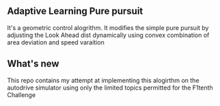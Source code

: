 ## Adaptive Learning Pure pursuit 
It's a geometric control alogrithm. It modifies the simple pure pursuit by adjusting the Look Ahead dist dynamically using convex combination of area deviation and speed varaition
## What's new
This repo contains my attempt at implementing this alogirthm on the autodrive simulator using only the limited topics permitted for the F1tenth Challenge 
